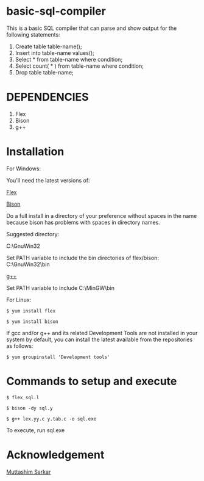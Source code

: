 # basic-sql-compiler
This is a basic SQL compiler that can parse and show output for the following statements:
1. Create table table-name();
2. Insert into table-name values();
3. Select * from table-name where condition;
4. Select count( * ) from table-name where condition;
5. Drop table table-name;

# DEPENDENCIES
1. Flex
2. Bison
3. g++

# Installation

For Windows:

You'll need the latest versions of:

[Flex](http://gnuwin32.sourceforge.net/packages/flex.htm)

[Bison](http://gnuwin32.sourceforge.net/packages/bison.htm)

Do a full install in a directory of your preference without spaces in the name because bison has problems with spaces in directory names.

Suggested directory: 

C:\GnuWin32

Set PATH variable to include the bin directories of flex/bison: C:\GnuWin32\bin

[g++](http://www.mingw.org/)

Set PATH variable to include C:\MinGW\bin

For Linux:

`$ yum install flex`

`$ yum install bison`

If gcc and/or g++ and its related Development Tools are not installed in your system by default, you can install the latest available from the repositories as follows:

`$ yum groupinstall 'Development tools'`

# Commands to setup and execute
`$ flex sql.l`

`$ bison -dy sql.y`

`$ g++ lex.yy.c y.tab.c -o sql.exe`

To execute, run sql.exe

# Acknowledgement
[Muttashim Sarkar](https://github.com/Muttashim)
